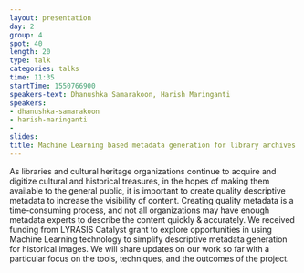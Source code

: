```yaml
---
layout: presentation
day: 2
group: 4
spot: 40
length: 20
type: talk
categories: talks
time: 11:35
startTime: 1550766900
speakers-text: Dhanushka Samarakoon, Harish Maringanti
speakers:
- dhanushka-samarakoon
- harish-maringanti
-
slides:
title: Machine Learning based metadata generation for library archives
---
```

As libraries and cultural heritage organizations continue to acquire and digitize cultural and historical treasures, in the hopes of making them available to the general public, it is important to create quality descriptive metadata to increase the visibility of content. Creating quality metadata is a time-consuming process, and not all organizations may have enough metadata experts to describe the content quickly & accurately. We received funding from LYRASIS Catalyst grant to explore opportunities in using Machine Learning technology to simplify descriptive metadata generation for historical images. We will share updates on our work so far with a particular focus on the tools, techniques, and the outcomes of the project.
